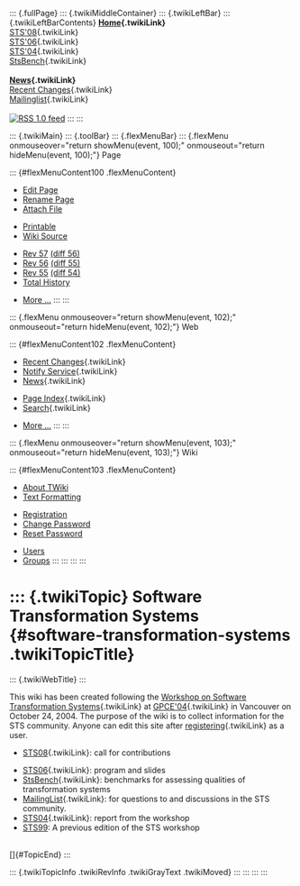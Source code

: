 ::: {.fullPage}
::: {.twikiMiddleContainer}
::: {.twikiLeftBar}
::: {.twikiLeftBarContents}
**[Home](WebHome){.twikiLink}**\
[STS\'08](STS08){.twikiLink}\
[STS\'06](http://www.program-transformation.org/Sts/STS06){.twikiLink}\
[STS\'04](STS04){.twikiLink}\
[StsBench](StsBench){.twikiLink}\
\
**[News](WebNews){.twikiLink}**\
[Recent Changes](WebChanges){.twikiLink}\
[Mailinglist](MailingList){.twikiLink}\
\
[![](../pub/rss.gif "RSS 1.0 feed")](WebRss@skin=rss)
:::
:::

::: {.twikiMain}
::: {.toolBar}
::: {.flexMenuBar}
::: {.flexMenu onmouseover="return showMenu(event, 100);" onmouseout="return hideMenu(event, 100);"}
Page

::: {#flexMenuContent100 .flexMenuContent}
-   [Edit
    Page](http://www.program-transformation.org/edit/Sts/WebHome?t=1536826174)
-   [Rename
    Page](http://www.program-transformation.org/rename/Sts/WebHome)
-   [Attach
    File](http://www.program-transformation.org/attach/Sts/WebHome)

<!-- -->

-   [Printable](http://www.program-transformation.org/view/Sts/WebHome?skin=print.pattern)
-   [Wiki
    Source](http://www.program-transformation.org/view/Sts/WebHome?skin=text&raw=on&contenttype=text/plain)

<!-- -->

-   [Rev
    57](http://www.program-transformation.org/view/Sts/WebHome?rev=1.57)
    [(diff 56)](http://www.program-transformation.org/rdiff/Sts/WebHome?rev1=1.57&rev2=1.56)
-   [Rev
    56](http://www.program-transformation.org/view/Sts/WebHome?rev=1.56)
    [(diff 55)](http://www.program-transformation.org/rdiff/Sts/WebHome?rev1=1.56&rev2=1.55)
-   [Rev
    55](http://www.program-transformation.org/view/Sts/WebHome?rev=1.55)
    [(diff 54)](http://www.program-transformation.org/rdiff/Sts/WebHome?rev1=1.55&rev2=1.54)
-   [Total
    History](http://www.program-transformation.org/rdiff/Sts/WebHome)

<!-- -->

-   [More
    \...](http://www.program-transformation.org/oops/Sts/WebHome?template=oopsmore&param1=1.57&param2=1.57)
:::
:::

::: {.flexMenu onmouseover="return showMenu(event, 102);" onmouseout="return hideMenu(event, 102);"}
Web

::: {#flexMenuContent102 .flexMenuContent}
-   [Recent Changes](WebChanges){.twikiLink}
-   [Notify Service](WebNotify){.twikiLink}
-   [News](WebNews){.twikiLink}

<!-- -->

-   [Page Index](WebIndex){.twikiLink}
-   [Search](WebSearch){.twikiLink}

<!-- -->

-   [More
    \...](http://www.program-transformation.org/oops/Sts/WebHome?template=oopsmore&param1=1.57&param2=1.57)
:::
:::

::: {.flexMenu onmouseover="return showMenu(event, 103);" onmouseout="return hideMenu(event, 103);"}
Wiki

::: {#flexMenuContent103 .flexMenuContent}
-   [About
    TWiki](http://www.program-transformation.org/view/TWiki/WebHome)
-   [Text
    Formatting](http://www.program-transformation.org/view/TWiki/TextFormattingRules)

<!-- -->

-   [Registration](http://www.program-transformation.org/view/TWiki/TWikiRegistration)
-   [Change
    Password](http://www.program-transformation.org/view/TWiki/ChangePassword)
-   [Reset
    Password](http://www.program-transformation.org/view/TWiki/ResetPassword)

<!-- -->

-   [Users](http://www.program-transformation.org/view/Main/TWikiUsers)
-   [Groups](http://www.program-transformation.org/view/Main/TWikiGroups)
:::
:::
:::
:::

::: {.twikiTopic}
Software Transformation Systems {#software-transformation-systems .twikiTopicTitle}
===============================

::: {.twikiWebTitle}
:::

This wiki has been created following the [Workshop on Software
Transformation Systems](../Gpce04/STS){.twikiLink} at
[GPCE\'04](../Gpce/WebHome){.twikiLink} in Vancouver on October 24,
2004. The purpose of the wiki is to collect information for the STS
community. Anyone can edit this site after
[registering](../TWiki/TWikiRegistration){.twikiLink} as a user.

-   [STS08](STS08){.twikiLink}: call for contributions

<!-- -->

-   [STS06](http://www.program-transformation.org/Sts/STS06){.twikiLink}:
    program and slides
-   [StsBench](StsBench){.twikiLink}: benchmarks for assessing qualities
    of transformation systems
-   [MailingList](MailingList){.twikiLink}: for questions to and
    discussions in the STS community.
-   [STS04](STS04){.twikiLink}: report from the workshop
-   [STS99](http://www.dur.ac.uk/CSM/STS/): A previous edition of the
    STS workshop

\
[]{#TopicEnd}
:::

::: {.twikiTopicInfo .twikiRevInfo .twikiGrayText .twikiMoved}
:::
:::
:::
:::
